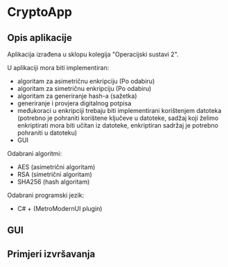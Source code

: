 # CryptoApp
## Opis aplikacije

Aplikacija izrađena u sklopu kolegija "Operacijski sustavi 2".

U aplikaciji mora biti implementiran:
- algoritam za asimetričnu enkripciju (Po odabiru)
- algoritam za simetričnu enkripciju (Po odabiru)
- algoritam za generiranje hash-a (sažetka)
- generiranje i provjera digitalnog potpisa
- međukoraci u enkripciji trebaju biti implementirani korištenjem datoteka (potrebno je pohraniti korištene ključeve u datoteke, sadžaj koji želimo enkriptirati mora biti učitan iz datoteke, enkriptiran sadržaj je potrebno pohraniti u datoteku)
- GUI

Odabrani algoritmi:
- AES (asimetrični algoritam)
- RSA (simetrični algoritam)
- SHA256 (hash algoritam)

Odabrani programski jezik:
- C# + (MetroModernUI plugin)

## GUI



## Primjeri izvršavanja

